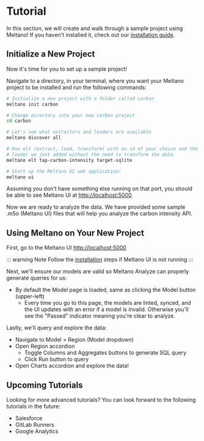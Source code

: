 # Tutorial

In this section, we will create and walk through a sample project using Meltano! If you haven't installed it, check out our [installation guide](/docs/installation.html).

## Initialize a New Project

Now it's time for you to set up a sample project!

Navigate to a directory, in your terminal, where you want your Meltano project to be installed and run the following commands:

```bash
# Initialize a new project with a folder called carbon
meltano init carbon

# Change directory into your new carbon project
cd carbon

# Let's see what extractors and loaders are available
meltano discover all

# Run elt (extract, load, transform) with an id of your choice and the extractor and
# loader we just added without the need to transform the data
meltano elt tap-carbon-intensity target-sqlite

# Start up the Meltano UI web application!
meltano ui
```

Assuming you don't have something else running on that port, you should be able to see Meltano UI at [http://localhost:5000](http://localhost:5000).

Now we are ready to analyze the data. We have provided some sample .m5o (Meltano UI) files that will help you analyze the carbon intensity API.

## Using Meltano on Your New Project

First, go to the Meltano UI [http://localhost:5000](http://localhost:5000)

::: warning Note
Follow the [installation](/docs/installation.html) steps if Meltano UI is not running
:::

Next, we'll ensure our models are valid so Meltano Analyze can properly generate queries for us:
- By default the Model page is loaded, same as clicking the Model button (upper-left)
    - Every time you go to this page, the models are linted, synced, and the UI updates with an error if a model is invalid. Otherwise you'll see the "Passed" indicator meaning you're clear to analyze.

Lastly, we'll query and explore the data:
- Navigate to Model > Region (Model dropdown)
- Open Region accordion
  - Toggle Columns and Aggregates buttons to generate SQL query
  - Click Run button to query
- Open Charts accordion and explore the data!

## Upcoming Tutorials

Looking for more advanced tutorials? You can look forward to the following tutorials in the future:

- Salesforce
- GitLab Runners
- Google Analytics
